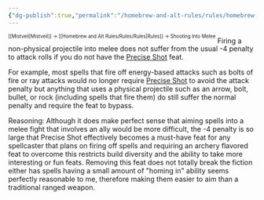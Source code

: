 ```yaml
---
{"dg-publish":true,"permalink":"/homebrew-and-alt-rules/rules/homebrew-alt-rules/shooting-into-melee/"}
---
```


<sup><sup>[[Mistveil\|Mistveil]] → [[Homebrew and Alt Rules/Rules/Rules\|Rules]] → Shooting Into Melee</sup></sup>
Firing a non-physical projectile into melee does not suffer from the usual -4 penalty to attack rolls if you do not have the [Precise Shot](https://www.d20pfsrd.com/feats/combat-feats/precise-shot-combat/) feat.

For example, most spells that fire off energy-based attacks such as bolts of fire or ray attacks would no longer require [Precise Shot](https://www.d20pfsrd.com/feats/combat-feats/precise-shot-combat/) to avoid the attack penalty but anything that uses a physical projectile such as an arrow, bolt, bullet, or rock (including spells that fire them) do still suffer the normal penalty and require the feat to bypass. 

Reasoning: Although it does make perfect sense that aiming spells into a melee fight that involves an ally would be more difficult, the -4 penalty is so large that Precise Shot effectively becomes a must-have feat for any spellcaster that plans on firing off spells and requiring an archery flavored feat to overcome this restricts build diversity and the ability to take more interesting or fun feats. Removing this feat does not totally break the fiction either has spells having a small amount of "homing in" ability seems perfectly reasonable to me, therefore making them easier to aim than a traditional ranged weapon. 
